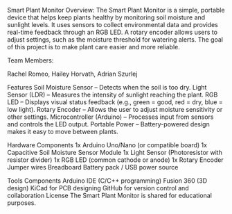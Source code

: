 Smart Plant Monitor Overview: 
The Smart Plant Monitor is a simple, portable device that helps keep plants healthy by monitoring soil moisture and sunlight levels. It uses sensors to collect environmental data and provides real-time feedback through an RGB LED. A rotary encoder allows users to adjust settings, such as the moisture threshold for watering alerts. The goal of this project is to make plant care easier and more reliable.

Team Members:

Rachel Romeo,
Hailey Horvath,
Adrian Szurlej

Features
Soil Moisture Sensor – Detects when the soil is too dry.
Light Sensor (LDR) – Measures the intensity of sunlight reaching the plant.
RGB LED – Displays visual status feedback (e.g., green = good, red = dry, blue = low light).
Rotary Encoder – Allows the user to adjust moisture sensitivity or other settings.
Microcontroller (Arduino) – Processes input from sensors and controls the LED output.
Portable Power – Battery-powered design makes it easy to move between plants.

Hardware Components
1x Arduino Uno/Nano (or compatible board)
1x Capacitive Soil Moisture Sensor Module
1x Light Sensor (Photoresistor with resistor divider)
1x RGB LED (common cathode or anode)
1x Rotary Encoder
Jumper wires
Breadboard
Battery pack / USB power source

Tools Components
Arduino IDE (C/C++ programming)
Fusion 360 (3D design)
KiCad for PCB designing
GitHub for version control and collaboration
License
The Smart Plant Monitor is shared for educational purposes.

